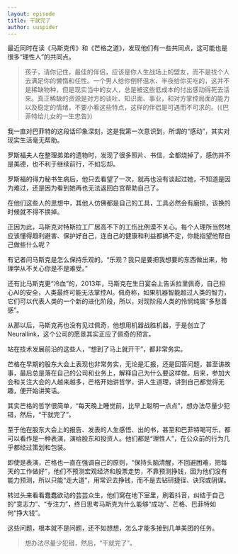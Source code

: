 ```yaml
---
layout: episode
title: 干就完了
author: uuspider
---
```

最近同时在读《马斯克传》和《芒格之道》，发现他们有一些共同点，这可能也是很多“理性人”的共同点。

>孩子，请你记住，最佳的伴侣，应该是你人生战场上的盟友，而不是找个人去满足你的懒惰和任性。一个男人给你倒杯温水、半夜给你买吃的，这并不是稀缺物种，但是现实当中的女人，总是被这些低成本的付出感动得死去活来。真正稀缺的资源是对方的谈吐、知识面、事业，和对方掌控局面的能力以及稳定的情绪，不要小看这些特点，这样的伴侣是可遇而不可求的。(《巴菲特给儿女的一生忠告》)

我一直对巴菲特的这段话印象深刻，这是我第一次意识到，所谓的“感动”，其实对现实生活毫无帮助。

罗斯福夫人在整理弟弟的遗物时，发现了很多照片、书信，全都烧掉了，感伤并不是美德，也不利于继续前行，不如忘却。

罗斯福的得力秘书生病后，他只去看望了一次，就再也没有谈起过她，不知道是因为难过，还是因为看到她再也无法返回白宫帮助自己了。

在他们这些人的思想中，其他人仿佛都是自己的工具，工具必然会有磨损，该换的时候就不得不换掉。

正因为此，马斯克对特斯拉工厂居高不下的工伤比例漠不关心。每个人理所当然地应该懂得趋利避害、保护好自己，连自己的健康和利益都搞不定，你能指望他帮自己做些什么呢？

有记者问马斯克是怎么保持乐观的。“乐观？我只是要把我想要的东西做出来，物理学从不关心你是不是难受。”

还有比马斯克更“冷血”的，2013年，马斯克在生日宴会上告诉拉里佩奇，自己担心AI的安全，人类最终可能无法掌控AI。佩奇称，如果机器智能超过人类的智力，它们可以代表人类的一个新的进化阶段，所以，对现阶段人类的怜悯纯属“多愁善感”。

从那以后，马斯克再也没有见过佩奇，他想用机器战胜机器，于是创立了Neurallink，这个公司的愿景其实正应了佩奇的预言。

站在技术发展前沿的这些人，“想到了马上就开干”，都非常务实。

芒格在早期的股东大会上表现也非常务实，无论是汇报，还是回答问题，甚至讲故事，最后总是落在自己的公司和业务上，解释自己为什么要这样做。后来，参加大会和关注大会的人越来越多，芒格开始讲哲学，讲人生道理，讲到自己都觉得无趣，便开始讲笑话。

其实芒格的哲学很简单，“每天晚上睡觉前，比早上聪明一点点”，想办法尽量少犯错，然后，“干就完了”。

至于他在股东大会上的报告、发表的人生感悟、出的书，甚至和巴菲特喝可乐，都可以看作是一种表演，演给股东和投资人。他们都是“理性人”，在公众前的行为几乎都经过策划和包装。

即使是表演，芒格也一直在强调自己的原则，“保持头脑清醒，不回避困难，把每天的工作做好”，他们不预测宏观经济和股票走势，不靠预测挣钱，因为他们没有能力预测，所以只能“走大道”，用常识去挣钱，而不是去钻研捷径、诀窍或阴谋。

转过头来看看蠢蠢欲动的芸芸众生，他们窝在地下室里，刷着抖音，纠结于自己的“意志力”、“专注力”，终日思考马斯克为什么能够“成功”、芒格、巴菲特如何“挣大钱”。

这些问题，根本就不是问题，还不如想想，怎么才能多接到几单美团的任务。

>想办法尽量少犯错，然后，“干就完了”。
